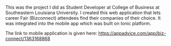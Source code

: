 This was the project I did as Student Developer at College of Business at Southeastern Louisiana University. I created this web application that lets career Fair (Bizconnect) attendees find their companies of their choice. It was integrated into the mobile app which was built on Ionic platform. 

The link to mobile application is given here: https://appadvice.com/app/biz-connect/1363168868

